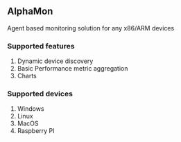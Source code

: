 

## AlphaMon 

Agent based monitoring solution for any x86/ARM devices

### Supported features
1. Dynamic device discovery
2. Basic Performance metric aggregation
3. Charts

### Supported devices

1. Windows
2. Linux
3. MacOS
4. Raspberry PI


